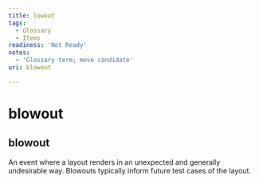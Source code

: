 ```yaml
---
title: lowout
tags:
  - Glossary
  - Items
readiness: 'Not Ready'
notes:
  - 'Glossary term; move candidate'
uri: blowout

---
```

# blowout

## blowout

An event where a layout renders in an unexpected and generally undesirable way. Blowouts typically inform future test cases of the layout.

